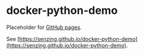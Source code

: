 # docker-python-demo

Placeholder for [GitHub pages](https://pages.github.com/).

See [https://senzing.github.io/docker-python-demo](https://senzing.github.io/docker-python-demo).
